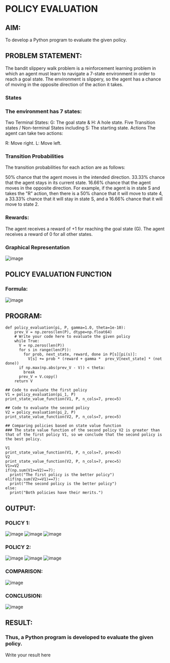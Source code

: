 # POLICY EVALUATION

## AIM:
To develop a Python program to evaluate the given policy.
## PROBLEM STATEMENT:
The bandit slippery walk problem is a reinforcement learning problem in which an agent must learn to navigate a 7-state environment in order to reach a goal state. The environment is slippery, so the agent has a chance of moving in the opposite direction of the action it takes.

### States
### The environment has 7 states:
Two Terminal States: G: The goal state & H: A hole state.
Five Transition states / Non-terminal States including S: The starting state.
Actions
The agent can take two actions:

R: Move right.
L: Move left.
### Transition Probabilities
The transition probabilities for each action are as follows:

50% chance that the agent moves in the intended direction.
33.33% chance that the agent stays in its current state.
16.66% chance that the agent moves in the opposite direction.
For example, if the agent is in state S and takes the "R" action, then there is a 50% chance that it will move to state 4, a 33.33% chance that it will stay in state S, and a 16.66% chance that it will move to state 2.

### Rewards:
The agent receives a reward of +1 for reaching the goal state (G). The agent receives a reward of 0 for all other states.

### Graphical Representation
![image](https://github.com/gpavithra673/rl-policy-evaluation/assets/93427264/d77c8d45-e3d2-46cb-b17b-37dbaf294636)

## POLICY EVALUATION FUNCTION
### Formula:
![image](https://github.com/gpavithra673/rl-policy-evaluation/assets/93427264/ac0a94b9-3cf8-42c0-a8ea-33a01d6192af)
## PROGRAM:
```
def policy_evaluation(pi, P, gamma=1.0, theta=1e-10):
    prev_V = np.zeros(len(P), dtype=np.float64)
    # Write your code here to evaluate the given policy
    while True:
      V = np.zeros(len(P))
      for s in range(len(P)):
        for prob, next_state, reward, done in P[s][pi(s)]:
          V[s] += prob * (reward + gamma *  prev_V[next_state] * (not done))
      if np.max(np.abs(prev_V - V)) < theta:
        break
      prev_V = V.copy()
    return V

## Code to evaluate the first policy
V1 = policy_evaluation(pi_1, P)
print_state_value_function(V1, P, n_cols=7, prec=5)

## Code to evaluate the second policy
V2 = policy_evaluation(pi_2, P)
print_state_value_function(V2, P, n_cols=7, prec=5)

## Comparing policies based on state value function
### The state value function of the second policy V2 is greater than that of the first policy V1, so we conclude that the second policy is the best policy.

V1
print_state_value_function(V1, P, n_cols=7, prec=5)
V2
print_state_value_function(V2, P, n_cols=7, prec=5)
V1>=V2
if(np.sum(V1>=V2)==7):
  print("The first policy is the better policy")
elif(np.sum(V2>=V1)==7):
  print("The second policy is the better policy")
else:
  print("Both policies have their merits.")
```
## OUTPUT:
### POLICY 1:
![image](https://github.com/gpavithra673/rl-policy-evaluation/assets/93427264/388c1557-8e6d-49a1-8a6e-1743ad60b225)
![image](https://github.com/gpavithra673/rl-policy-evaluation/assets/93427264/2227af81-dfaf-4554-9a41-8422d83c2de1)
![image](https://github.com/gpavithra673/rl-policy-evaluation/assets/93427264/f1a0dc14-1627-453a-a1d8-1ce0c74727b0)

### POLICY 2:
![image](https://github.com/gpavithra673/rl-policy-evaluation/assets/93427264/1f01dc55-0361-4686-9c26-9132d3285f0d)
![image](https://github.com/gpavithra673/rl-policy-evaluation/assets/93427264/162e1abb-6d7d-4ca4-a5bc-4e5657f1aa79)
![image](https://github.com/gpavithra673/rl-policy-evaluation/assets/93427264/e039060b-0e8a-4858-a0c6-49ac545819c2)

### COMPARISON:
![image](https://github.com/gpavithra673/rl-policy-evaluation/assets/93427264/8dd67c2c-7fab-4c9a-b81e-cecf18f7c6c9)

### CONCLUSION:
![image](https://github.com/gpavithra673/rl-policy-evaluation/assets/93427264/85b29801-71e6-4bf3-8c39-a55b33a1fd34)

## RESULT:
### Thus, a Python program is developed to evaluate the given policy.

Write your result here
